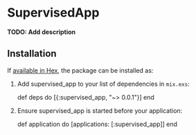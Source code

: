 # SupervisedApp

**TODO: Add description**

## Installation

If [available in Hex](https://hex.pm/docs/publish), the package can be installed as:

  1. Add supervised_app to your list of dependencies in `mix.exs`:

        def deps do
          [{:supervised_app, "~> 0.0.1"}]
        end

  2. Ensure supervised_app is started before your application:

        def application do
          [applications: [:supervised_app]]
        end

